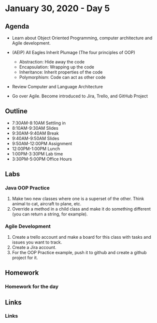 # January 30, 2020 - Day 5

## Agenda

- Learn about Object Oriented Programming, computer architecture and Agile development. 

- (AEIP) All Eagles Inherit Plumage (The four principles of OOP)
    - Abstraction: Hide away the code
    - Encapsulation: Wrapping up the code
    - Inheritance: Inherit properties of the code
    - Polymorphism: Code can act as other code

- Review Computer and Language Architecture 

- Go over Agile. Become introduced to Jira, Trello, and GitHub Project


## Outline

- 7:30AM-8:10AM  Settling in
- 8:10AM-9:30AM Slides
- 9:30AM-9:40AM Break
- 9:40AM-9:50AM Slides
- 9:50AM-12:00PM Assignment
- 12:00PM-1:00PM Lunch
- 1:00PM-3:30PM Lab time
- 3:30PM-5:00PM Office Hours 

## Labs 

### Java OOP Practice 

1. Make two new classes where one is a superset of the other. Think animal to cat, aircraft to plane, etc. 
2. Override a method in a child class and make it do something different (you can return a string, for example).

### Agile Development

1. Create a trello account and make a board for this class with tasks and issues you want to track.
2. Create a Jira account. 
3. For the OOP Practice example, push it to github and create a github project for it. 

## Homework

### Homework for the day

## Links

### Links 
